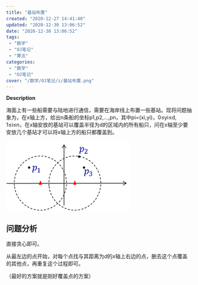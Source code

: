 ```yaml
---
title: "基站布置"
created: "2020-12-27 14:41:40"
updated: "2020-12-30 13:06:52"
date: "2020-12-30 13:06:52"
tags: 
 - "数学"
 - "OJ笔记"
 - "算法"
categories: 
 - "数学"
 - "OJ笔记"
cover: "/数学/OJ笔记/i/基站布置.png"
---
```


**Description**

海面上有一些船需要与陆地进行通信，需要在海岸线上布置一些基站。现将问题抽象为，在x轴上方，给出n条船的坐标p1,p2,…,pn，其中pi=(xi,yi)，0≤yi≤d, 1≤i≤n，在x轴安放的基站可以覆盖半径为d的区域内的所有船只，问在x轴至少要安放几个基站才可以将x轴上方的船只都覆盖到。 

![基站布置](i/基站布置.png)

## 问题分析

直接贪心即可。

从最左边的点开始，对每个点找与其距离为$d$的$x$轴上右边的点，删去这个点覆盖的其他点，再重复这个过程即可。

（最好的方案就是刚好覆盖点的方案）